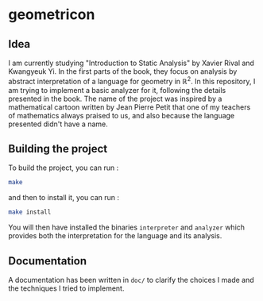 # geometricon

## Idea

I am currently studying "Introduction to Static Analysis" by Xavier Rival and Kwangyeuk Yi. In the first parts of the book, they focus on analysis by abstract interpretation of a language for geometry in $\mathbb{R}^2$. In this repository, I am trying to implement a basic analyzer for it, following the details presented in the book.
The name of the project was inspired by a mathematical cartoon written by Jean Pierre Petit that one of my teachers of mathematics always praised to us, and also because the language presented didn't have a name.

## Building the project

To build the project, you can run :
```sh
make
```
and then to install it, you can run :
```sh
make install
```
You will then have installed the binaries `interpreter` and `analyzer` which provides both the interpretation for the language and its analysis.

## Documentation

A documentation has been written in `doc/` to clarify the choices I made and the techniques I tried to implement.